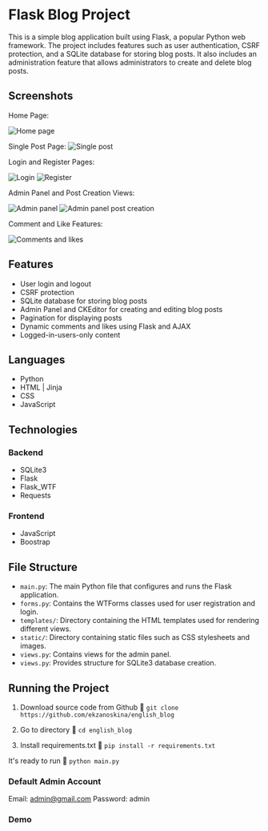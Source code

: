 # Flask Blog Project

This is a simple blog application built using Flask, a popular Python web framework. The project includes features such as user authentication, CSRF protection, and a SQLite database for storing blog posts.
It also includes an administration feature that allows administrators to create and delete blog posts.

## Screenshots

Home Page:

![Home page](screenshots/index.png?raw=true "Posts")

Single Post Page:
![Single post](screenshots/single_post.png?raw=true "Single post")

Login and Register Pages:

![Login](screenshots/login.png?raw=true "Login")
![Register](screenshots/register.png?raw=true "Register")

Admin Panel and Post Creation Views:

![Admin panel](screenshots/admin_panel.png?raw=true "Admin Panel")
![Admin panel post creation](screenshots/admin_panel_post_creation.png?raw=true "Admin Panel post creation")

Comment and Like Features:

![Comments and likes](screenshots/comment_and_like_features.png?raw=true "Comments and likes")


## Features

- User login and logout
- CSRF protection
- SQLite database for storing blog posts
- Admin Panel and CKEditor for creating and editing blog posts
- Pagination for displaying posts 
- Dynamic comments and likes using Flask and AJAX
- Logged-in-users-only content

## Languages

- Python
- HTML | Jinja
- CSS
- JavaScript

## Technologies

### Backend

- SQLite3
- Flask
- Flask_WTF
- Requests

### Frontend

- JavaScript
- Boostrap

## File Structure

- `main.py`: The main Python file that configures and runs the Flask application.
- `forms.py`: Contains the WTForms classes used for user registration and login.
- `templates/`: Directory containing the HTML templates used for rendering different views.
- `static/`: Directory containing static files such as CSS stylesheets and images.
- `views.py`: Contains views for the admin panel.
- `views.py`: Provides structure for SQLite3 database creation.

## Running the Project

1. Download source code from Github 💾
`git clone https://github.com/ekzanoskina/english_blog`

2. Go to directory 📁
`cd english_blog`

3. Install requirements.txt 🔽
`pip install -r requirements.txt`

It's ready to run 🎉
`python main.py`

### Default Admin Account

Email: admin@gmail.com
Password: admin

### Demo




